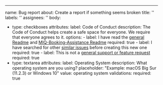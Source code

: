 ---
name: Bug report
about: Create a report if something seems broken
title: ''
labels: ''
assignees: ''
body:
  - type: checkboxes
    attributes:
      label: Code of Conduct
      description: The Code of Conduct helps create a safe space for everyone. We require that everyone agrees to it.
      options:
        - label: I have read the [general Readme](https://github.com/jvolker/miq-nz-booking-tools/#readme) and [MIQ-Booking-Assistance Readme](https://github.com/jvolker/miq-nz-booking-tools/blob/master/MIQ-Booking-Assistance/README.md)
          required: true
        - label: I have searched for other [similar issues](https://github.com/jvolker/miq-nz-booking-tools/issues?q=is%3Aissue) before creating this new one
          required: true
        - label: This is not a [general support or feature request](https://github.com/jvolker/miq-nz-booking-tools/issues/new/choose) 
          required: true
  - type: textarea
    attributes:
      label: Operating System
      description: What operating system are you using?
      placeholder: "Example: macOS Big Sur (11.2.3) or Windows 10"
      value: operating system
    validations:
      required: true